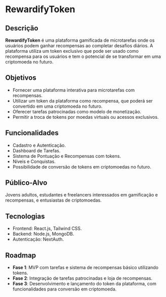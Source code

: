 # RewardifyToken

## Descrição
**RewardifyToken** é uma plataforma gamificada de microtarefas onde os usuários podem ganhar recompensas ao completar desafios diários. A plataforma utiliza um token exclusivo que pode ser usado como recompensa para os usuários e tem o potencial de se transformar em uma criptomoeda no futuro.

## Objetivos
- Fornecer uma plataforma interativa para microtarefas com recompensas.
- Utilizar um token da plataforma como recompensa, que poderá ser convertido em uma criptomoeda no futuro.
- Oferecer tarefas patrocinadas como modelo de monetização.
- Permitir a troca de tokens por moedas virtuais ou acessos exclusivos.

## Funcionalidades
- Cadastro e Autenticação.
- Dashboard de Tarefas.
- Sistema de Pontuação e Recompensas com tokens.
- Níveis e Conquistas.
- Possibilidade de conversão de tokens em criptomoedas no futuro.

## Público-Alvo
Jovens adultos, estudantes e freelancers interessados em gamificação e recompensas, e entusiastas de criptomoedas.

## Tecnologias
- Frontend: React.js, Tailwind CSS.
- Backend: Node.js, MongoDB.
- Autenticação: NextAuth.

## Roadmap
- **Fase 1**: MVP com tarefas e sistema de recompensas básico utilizando tokens.
- **Fase 2**: Integração de tarefas patrocinadas e loja de recompensas.
- **Fase 3**: Desenvolvimento e lançamento do token da plataforma, com funcionalidades para conversão em criptomoeda.
